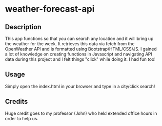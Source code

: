 # weather-forecast-api

## Description
This app functions so that you can search any location and it will bring up the weather for the week. It retrieves this data via fetch from the OpenWeather API and is formatted using Bootstrap/HTML/CSS/JS. I gained a lot of knowledge on creating functions in Javascript and navigating API data during this project and I felt things "click" while doing it. I had fun too!

## Usage
Simply open the index.html in your browser and type in a city/click search!

## Credits
Huge credit goes to my professor (John) who held extended office hours in order to help us. 